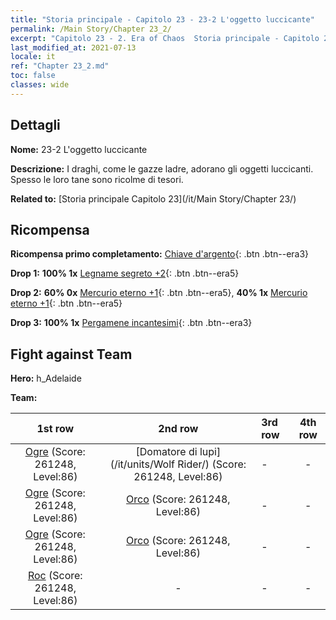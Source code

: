 ```yaml
---
title: "Storia principale - Capitolo 23 - 23-2 L'oggetto luccicante"
permalink: /Main Story/Chapter 23_2/
excerpt: "Capitolo 23 - 2. Era of Chaos  Storia principale - Capitolo 23_2. 23-2 L'oggetto luccicante"
last_modified_at: 2021-07-13
locale: it
ref: "Chapter 23_2.md"
toc: false
classes: wide
---
```


## Dettagli

 **Nome:** 23-2 L'oggetto luccicante

 **Descrizione:** I draghi, come le gazze ladre, adorano gli oggetti luccicanti. Spesso le loro tane sono ricolme di tesori.

 **Related to:** [Storia principale Capitolo 23](/it/Main Story/Chapter 23/)

## Ricompensa

 **Ricompensa primo completamento:** [Chiave d'argento](/ItemsIT/con_693/){: .btn .btn--era3}

 **Drop 1:** **100% 1x** [Legname segreto +2](/ItemsIT/mat_76/){: .btn .btn--era5}

 **Drop 2:** **60% 0x** [Mercurio eterno +1](/ItemsIT/mat_70/){: .btn .btn--era5}, **40% 1x** [Mercurio eterno +1](/ItemsIT/mat_70/){: .btn .btn--era5}

 **Drop 3:** **100% 1x** [Pergamene incantesimi](/ItemsIT/con_694/){: .btn .btn--era3}


## Fight against Team
 **Hero:** h_Adelaide

 **Team:**


  | 1st row | 2nd row | 3rd row | 4th row |
  |:----:|:----:|:----|:----:|
  | [Ogre](/it/units/Ogre/) (Score: 261248, Level:86)  | [Domatore di lupi](/it/units/Wolf Rider/) (Score: 261248, Level:86)  | - | - |
  | [Ogre](/it/units/Ogre/) (Score: 261248, Level:86)  | [Orco](/it/units/Orc/) (Score: 261248, Level:86)  | - | - |
  | [Ogre](/it/units/Ogre/) (Score: 261248, Level:86)  | [Orco](/it/units/Orc/) (Score: 261248, Level:86)  | - | - |
  | [Roc](/it/units/Roc/) (Score: 261248, Level:86)  | - | - | - |


